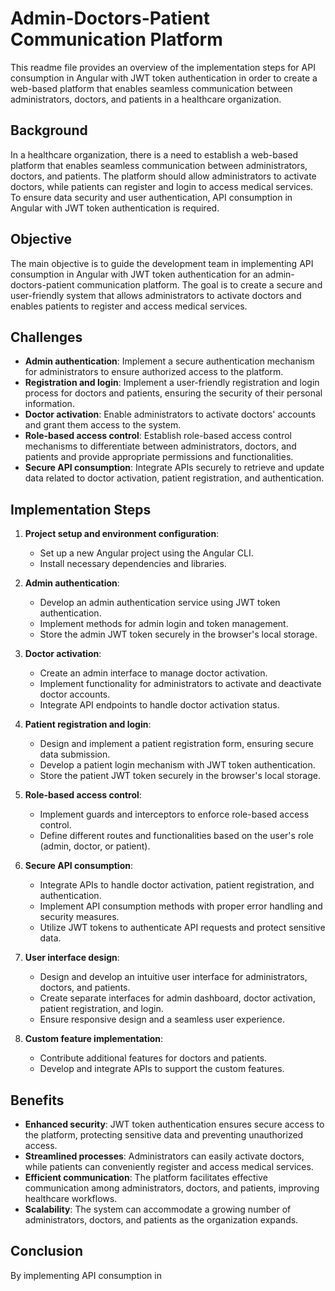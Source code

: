 # Admin-Doctors-Patient Communication Platform

This readme file provides an overview of the implementation steps for API consumption in Angular with JWT token authentication in order to create a web-based platform that enables seamless communication between administrators, doctors, and patients in a healthcare organization.

## Background

In a healthcare organization, there is a need to establish a web-based platform that enables seamless communication between administrators, doctors, and patients. The platform should allow administrators to activate doctors, while patients can register and login to access medical services. To ensure data security and user authentication, API consumption in Angular with JWT token authentication is required.

## Objective

The main objective is to guide the development team in implementing API consumption in Angular with JWT token authentication for an admin-doctors-patient communication platform. The goal is to create a secure and user-friendly system that allows administrators to activate doctors and enables patients to register and access medical services.

## Challenges

- **Admin authentication**: Implement a secure authentication mechanism for administrators to ensure authorized access to the platform.
- **Registration and login**: Implement a user-friendly registration and login process for doctors and patients, ensuring the security of their personal information.
- **Doctor activation**: Enable administrators to activate doctors' accounts and grant them access to the system.
- **Role-based access control**: Establish role-based access control mechanisms to differentiate between administrators, doctors, and patients and provide appropriate permissions and functionalities.
- **Secure API consumption**: Integrate APIs securely to retrieve and update data related to doctor activation, patient registration, and authentication.

## Implementation Steps

1. **Project setup and environment configuration**:
   - Set up a new Angular project using the Angular CLI.
   - Install necessary dependencies and libraries.

2. **Admin authentication**:
   - Develop an admin authentication service using JWT token authentication.
   - Implement methods for admin login and token management.
   - Store the admin JWT token securely in the browser's local storage.

3. **Doctor activation**:
   - Create an admin interface to manage doctor activation.
   - Implement functionality for administrators to activate and deactivate doctor accounts.
   - Integrate API endpoints to handle doctor activation status.

4. **Patient registration and login**:
   - Design and implement a patient registration form, ensuring secure data submission.
   - Develop a patient login mechanism with JWT token authentication.
   - Store the patient JWT token securely in the browser's local storage.

5. **Role-based access control**:
   - Implement guards and interceptors to enforce role-based access control.
   - Define different routes and functionalities based on the user's role (admin, doctor, or patient).

6. **Secure API consumption**:
   - Integrate APIs to handle doctor activation, patient registration, and authentication.
   - Implement API consumption methods with proper error handling and security measures.
   - Utilize JWT tokens to authenticate API requests and protect sensitive data.

7. **User interface design**:
   - Design and develop an intuitive user interface for administrators, doctors, and patients.
   - Create separate interfaces for admin dashboard, doctor activation, patient registration, and login.
   - Ensure responsive design and a seamless user experience.

8. **Custom feature implementation**:
   - Contribute additional features for doctors and patients.
   - Develop and integrate APIs to support the custom features.

## Benefits

- **Enhanced security**: JWT token authentication ensures secure access to the platform, protecting sensitive data and preventing unauthorized access.
- **Streamlined processes**: Administrators can easily activate doctors, while patients can conveniently register and access medical services.
- **Efficient communication**: The platform facilitates effective communication among administrators, doctors, and patients, improving healthcare workflows.
- **Scalability**: The system can accommodate a growing number of administrators, doctors, and patients as the organization expands.

## Conclusion

By implementing API consumption in
